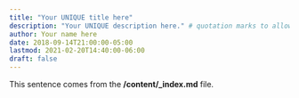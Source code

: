 ```yaml
---
title: "Your UNIQUE title here"
description: "Your UNIQUE description here." # quotation marks to allow colons where used
author: Your name here
date: 2018-09-14T21:00:00-05:00
lastmod: 2021-02-20T14:40:00-06:00
draft: false
---
```


This sentence comes from the **/content/_index.md** file.